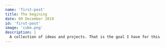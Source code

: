 ```yaml
---
name: 'first-post'
title: The begining
date: 09 December 2019
id: 'first-post'
image: 'cube.png'
description: |
  A collection of ideas and projects. That is the goal I have for this personal blog. I was looking for a way to document my path, my learning experiences and maybe some failures.
---
```



